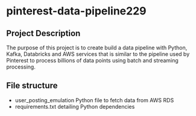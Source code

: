 # pinterest-data-pipeline229

## Project Description

The purpose of this project is to create build a data pipeline with Python, Kafka, Databricks and AWS services that is similar to the pipeline used by Pinterest to process billions of data points using batch and streaming processing.

## File structure

- user_posting_emulation Python file to fetch data from AWS RDS
- requirements.txt detailing Python dependencies